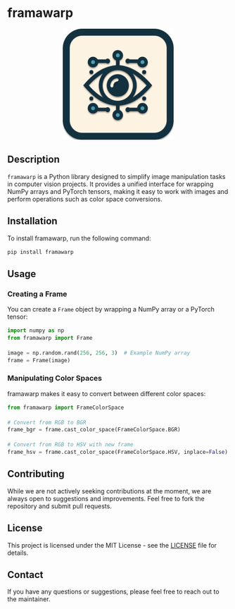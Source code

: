 # framawarp

<div align="center">
  <p>
    <a align="center" href="" target="_blank">
      <img
        width="50%"
        src="resources/logo.png"
      >
    </a>
  </p>
</div>

## Description

`framawarp` is a Python library designed to simplify image manipulation tasks in computer vision projects. It provides a unified interface for wrapping NumPy arrays and PyTorch tensors, making it easy to work with images and perform operations such as color space conversions.

## Installation

To install framawarp, run the following command:

```bash
pip install framawarp
```

## Usage

### Creating a Frame

You can create a `Frame` object by wrapping a NumPy array or a PyTorch tensor:

```python
import numpy as np
from framawarp import Frame

image = np.random.rand(256, 256, 3)  # Example NumPy array
frame = Frame(image)
```

### Manipulating Color Spaces

framawarp makes it easy to convert between different color spaces:

```python
from framawarp import FrameColorSpace

# Convert from RGB to BGR
frame_bgr = frame.cast_color_space(FrameColorSpace.BGR)

# Convert from RGB to HSV with new frame
frame_hsv = frame.cast_color_space(FrameColorSpace.HSV, inplace=False)
```

## Contributing

While we are not actively seeking contributions at the moment, we are always open to suggestions and improvements. Feel free to fork the repository and submit pull requests.

## License

This project is licensed under the MIT License - see the [LICENSE](LICENSE) file for details.

## Contact

If you have any questions or suggestions, please feel free to reach out to the maintainer.
